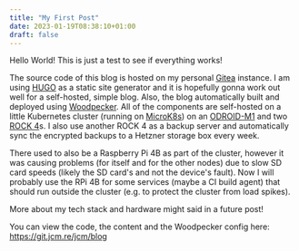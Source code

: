 ```yaml
---
title: "My First Post"
date: 2023-01-19T08:38:10+01:00
draft: false
---
```


Hello World!
This is just a test to see if everything works!

The source code of this blog is hosted on my personal [Gitea](https://gitea.io/) instance.
I am using [HUGO](https://gohugo.io/) as a static site generator and it is hopefully gonna work out well for a self-hosted, simple blog.
Also, the blog automatically built and deployed using [Woodpecker](https://woodpecker-ci.org/).
All of the components are self-hosted on a little Kubernetes cluster (running on [MicroK8s](https://microk8s.io/)) on an [ODROID-M1](https://www.hardkernel.com/shop/odroid-m1-with-8gbyte-ram/) and two [ROCK 4](https://rockpi.org/rockpi4)s.
I also use another ROCK 4 as a backup server and automatically sync the encrypted backups to a Hetzner storage box every week.

There used to also be a Raspberry Pi 4B as part of the cluster, however it was causing problems (for itself and for the other nodes) due to slow SD card speeds (likely the SD card's and not the device's fault).
Now I will probably use the RPi 4B for some services (maybe a CI build agent) that should run outside the cluster (e.g. to protect the cluster from load spikes).

More about my tech stack and hardware might said in a future post!

You can view the code, the content and the Woodpecker config here: https://git.jcm.re/jcm/blog
